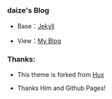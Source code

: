### daize's Blog
- Base：[Jekyll](https://github.com/jekyll/jekyll)

- View：[My Blog](http://daize1994.github.io)

### Thanks:
- This theme is forked from [Hux](https://github.com/Huxpro/huxblog-boilerplate)

- Thanks Him and Github Pages!